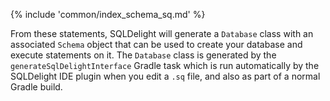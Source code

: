 {% include 'common/index_schema_sq.md' %}

From these statements, SQLDelight will generate a `Database` class with an associated `Schema`
object that can be used to create your database and execute statements on it. The `Database` class
is generated by the `generateSqlDelightInterface` Gradle task which is run automatically by the
SQLDelight IDE plugin when you edit a `.sq` file, and also as part of a normal Gradle build.

